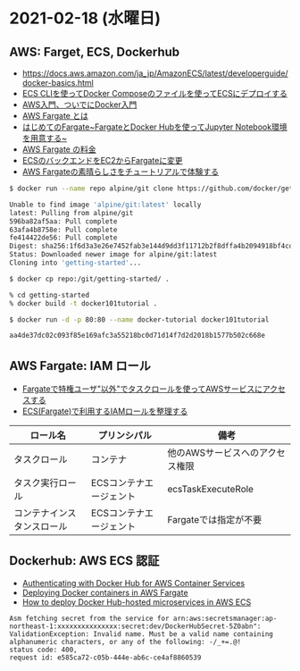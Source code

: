 # 2021-02-18 (水曜日)

## AWS: Farget, ECS, Dockerhub

- https://docs.aws.amazon.com/ja_jp/AmazonECS/latest/developerguide/docker-basics.html
- [ECS CLIを使ってDocker Composeのファイルを使ってECSにデプロイする](https://qiita.com/toshihirock/items/824a86da51015350a051)
- [AWS入門、ついでにDocker入門](https://qiita.com/sotamass954/items/1b3469649f74ae2cdb34)
- [AWS Fargate とは](https://docs.aws.amazon.com/ja_jp/AmazonECS/latest/userguide/what-is-fargate.html)
- [はじめてのFargate~FargateとDocker Hubを使ってJupyter Notebook環境を用意する~](https://dev.classmethod.jp/articles/my-first-challenge-about-building-jupyter-notebook-using-fargate-and-docker-hub/)
- [AWS Fargate の料金](https://aws.amazon.com/jp/fargate/pricing/)
- [ECSのバックエンドをEC2からFargateに変更](https://qiita.com/kobayashi-m42/items/aecc34b39743fdcfb2ff)
- [AWS Fargateの素晴らしさをチュートリアルで体験する](https://www.tdi.co.jp/miso/aws-fargate-tutorial)

~~~zsh
$ docker run --name repo alpine/git clone https://github.com/docker/getting-started.git

Unable to find image 'alpine/git:latest' locally
latest: Pulling from alpine/git
596ba82af5aa: Pull complete 
63afa4b8758e: Pull complete 
fe414422de56: Pull complete 
Digest: sha256:1f6d3a3e26e7452fab3e144d9dd3f11712b2f8dffa4b2094918bf4cd874e7841
Status: Downloaded newer image for alpine/git:latest
Cloning into 'getting-started'...
~~~

~~~zsh
$ docker cp repo:/git/getting-started/ .
~~~

~~~zsh
% cd getting-started
% docker build -t docker101tutorial . 
~~~

~~~zsh
$ docker run -d -p 80:80 --name docker-tutorial docker101tutorial

aa4de37dc02c093f85e169afc3a55218bc0d71d14f7d2d2018b1577b502c668e
~~~

## AWS Fargate: IAM ロール

- [Fargateで特権ユーザ"以外"でタスクロールを使ってAWSサービスにアクセスする](https://sodane.hokkaido.jp/tech/202006301909000211.html)
- [ECS(Fargate)で利用するIAMロールを整理する](https://dev.classmethod.jp/articles/ecs_fargate_iamrole/)

| ロール名                   | プリンシパル            | 備考                            |
| -------------------------- | ----------------------- | ------------------------------- |
| タスクロール               | コンテナ                | 他のAWSサービスへのアクセス権限 |
| タスク実行ロール           | ECSコンテナエージェント | ecsTaskExecuteRole              |
| コンテナインスタンスロール | ECSコンテナエージェント | Fargateでは指定が不要           |


## Dockerhub: AWS ECS 認証

- [Authenticating with Docker Hub for AWS Container Services](https://aws.amazon.com/jp/blogs/containers/authenticating-with-docker-hub-for-aws-container-services/)
- [Deploying Docker containers in AWS Fargate](https://towardsdatascience.com/deploying-web-applications-with-docker-in-aws-fargate-bb942de733a4)
- [How to deploy Docker Hub-hosted microservices in AWS ECS](https://www.theserverside.com/video/How-to-deploy-Docker-Hub-hosted-microservices-in-AWS-ECS)


~~~
Asm fetching secret from the service for arn:aws:secretsmanager:ap-northeast-1:xxxxxxxxxxxxxxx:secret:dev/DockerHubSecret-5Z0abn": 
ValidationException: Invalid name. Must be a valid name containing alphanumeric characters, or any of the following: -/_+=.@! 
status code: 400, 
request id: e585ca72-c05b-444e-ab6c-ce4af8860539
~~~~


